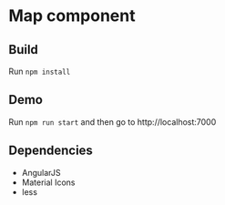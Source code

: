 # Map component

## Build

Run `npm install`

## Demo

Run `npm run start` and then go to http://localhost:7000

## Dependencies
- AngularJS 
- Material Icons
- less